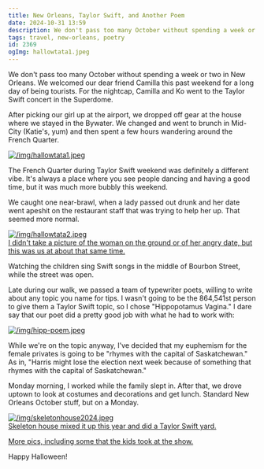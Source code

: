```yaml
---
title: New Orleans, Taylor Swift, and Another Poem
date: 2024-10-31 13:59
description: We don't pass too many October without spending a week or two in New Orleans.  We welcomed our dear friend Camilla this past weekend for a long day of being tourists.  For the nightcap, Camilla and Ko went to the Taylor Swift concert in the Superdome. After picking our girl up at the airport, we dropped off gear at the house where we stayed in the Bywater.  We changed and went to brunch in Mid-City (Katie's, yum) and then spent a few hours wandering around the French Quarter.
tags: travel, new-orleans, poetry
id: 2369
ogImg: hallowtata1.jpeg
---
```


We don't pass too many October without spending a week or two in New Orleans.  We welcomed our dear friend Camilla this past weekend for a long day of being tourists.  For the nightcap, Camilla and Ko went to the Taylor Swift concert in the Superdome.

After picking our girl up at the airport, we dropped off gear at the house where we stayed in the Bywater.  We changed and went to brunch in Mid-City (Katie's, yum) and then spent a few hours wandering around the French Quarter.

<a class="lightview centered" href="/img/hallowtata1.jpeg" data-lightview-caption="" data-lightview-group="group1"><img src="/img/hallowtata1.jpeg" alt="/img/hallowtata1.jpeg"><br><span class="caption"></span></a>

The French Quarter during Taylor Swift weekend was definitely a different vibe.  It's always a place where you see people dancing and having a good time, but it was much more bubbly this weekend.

We caught one near-brawl, when a lady passed out drunk and her date went apeshit on the restaurant staff that was trying to help her up.  That seemed more normal.

<a class="lightview centered" href="/img/hallowtata2.jpeg" data-lightview-caption="I didn't take a picture of the woman on the ground or of her angry date, but this was us at about that same time." data-lightview-group="group1"><img src="/img/hallowtata2.jpeg" alt="/img/hallowtata2.jpeg"><br><span class="caption">I didn't take a picture of the woman on the ground or of her angry date, but this was us at about that same time.</span></a>

Watching the children sing Swift songs in the middle of Bourbon Street, while the street was open.

Late during our walk, we passed a team of typewriter poets, willing to write about any topic you name for tips.  I wasn't going to be the 864,541st person to give them a Taylor Swift topic, so I chose "Hippopotamus Vagina."  I dare say that our poet did a pretty good job with what he had to work with:

<a class="lightview centered" href="/img/hipp-poem.jpeg" data-lightview-caption="" data-lightview-group="group1"><img src="/img/hipp-poem.jpeg" alt="/img/hipp-poem.jpeg"><br><span class="caption"></span></a>

While we're on the topic anyway, I've decided that my euphemism for the female privates is going to be "rhymes with the capital of Saskatchewan."  As in, "Harris might lose the election next week because of something that rhymes with the capital of Saskatchewan."

Monday morning, I worked while the family slept in.  After that, we drove uptown to look at costumes and decorations and get lunch.  Standard New Orleans October stuff, but on a Monday.

<a class="lightview centered" href="/img/skeletonhouse2024.jpeg" data-lightview-caption="Skeleton house mixed it up this year and did a Taylor Swift yard." data-lightview-group="group1"><img src="/img/skeletonhouse2024.jpeg" alt="/img/skeletonhouse2024.jpeg"><br><span class="caption">Skeleton house mixed it up this year and did a Taylor Swift yard.</span></a>

<a href="/gal/194%20-%20Taylor%20Swift%20in%20NOLA/">More pics, including some that the kids took at the show.</a>

Happy Halloween!
